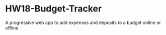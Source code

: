# HW18-Budget-Tracker
A progressive web app to add expenses and deposits to a budget online or offline

